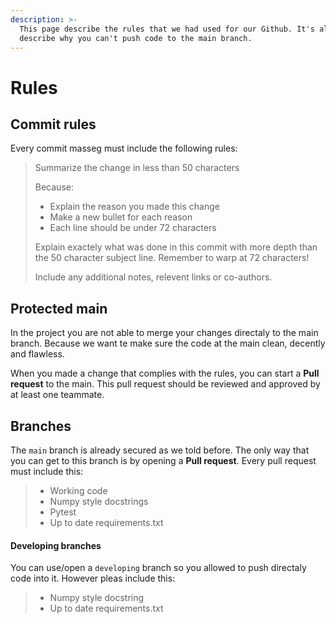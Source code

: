 ```yaml
---
description: >-
  This page describe the rules that we had used for our Github. It's also
  describe why you can't push code to the main branch.
---
```


# Rules

## Commit rules

Every commit masseg must include the following rules:

> Summarize the change in less than 50 characters
>
> Because:
>
> * Explain the reason you made this change
> * Make a new bullet for each reason 
> * Each line should be under 72 characters 
>
> Explain exactely what was done in this commit with more depth than the 50 character subject line. Remember to warp at 72 characters! 
>
> Include any additional notes, relevent links or co-authors.

## Protected main

In the project you are not able to merge your changes directaly to the main branch. Because we want te make sure the code at the main clean, decently and flawless. 

When you made a change that complies with the rules, you can start a **Pull request** to the main. This pull request should be reviewed and approved by at least one teammate. 

## Branches 

The `main` branch is already secured as we told before. The only way that you can get to this branch is by opening a **Pull request**. Every pull request must include this:

> * Working code 
> * Numpy style docstrings 
> * Pytest 
> * Up to date requirements.txt

#### Developing branches

You can use/open a `developing` branch so you allowed to push directaly code into it. However pleas include this:

> * Numpy style docstring 
> * Up to date requirements.txt



##  

